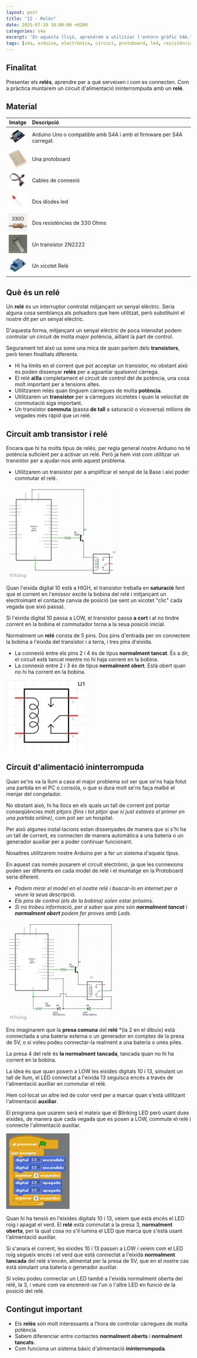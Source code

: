 ```yaml
---
layout: post
title: "12 - Relés"
date: 2025-07-20 10:00:00 +0200
categories: s4a
excerpt: "En aquesta lliçó, aprendrem a utilitzar l'entorn gràfic S4A."
tags: [s4a, arduino, electrònica, circuit, protoboard, led, resistència, potenciòmetre]
---
```



[img1]: /assets/imatges/s4a/s4a_12_01.png "Esquema elèctric"
[img2]: /assets/imatges/s4a/s4a_12_02.png "Símbol del relé"
[img3]: /assets/imatges/s4a/s4a_12_03.png "Esquema elèctric del muntatge"
[img4]: /assets/imatges/s4a/s4a_12_04.png "Codi del muntatge"

## Finalitat

Presentar els **relés**, aprendre per a què serveixen i com es connecten. Com a pràctica muntarem un circuit d'alimentació ininterrompuda amb un **relé**.

## Material

|                               Imatge                               | Descripció                                                           |
| :----------------------------------------------------------------: | :------------------------------------------------------------------- |
|   <img src="/assets/imatges/mat/mat_unor3.png" width="50" height="50">    | Arduino Uno o compatible amb S4A i amb el firmware per S4A carregat. |
| <img src="/assets/imatges/mat/mat_protoboard.png" width="50" height="50"> | Una protoboard                                                       |
|   <img src="/assets/imatges/mat/mat_dupont.png" width="50" height="50">   | Cables de connexió                                                   |
|    <img src="/assets/imatges/mat/mat_led.png" width="50" height="50">     | Dos díodes led                                                       |
|  <img src="/assets/imatges/mat/mat_resis330.png" width="50" height="50">  | Dos resistències de 330 Ohms                                         |
|  <img src="/assets/imatges/mat/mat_2n2222.jpeg" width="50" height="50">   | Un transistor 2N2222                                                 |
|   <img src="/assets/imatges/mat/mat_rele.jpeg" width="50" height="50">    | Un xicotet Relé                                                      |

## Què és un relé

Un **relé** és un interruptor controlat mitjançant un senyal elèctric. Seria alguna cosa semblança als polsadors que hem utilitzat, però substituint el nostre dit per un senyal elèctric.

D'aquesta forma, mitjançant un senyal elèctric de poca intensitat podem controlar un circuit de molta major potència, aïllant la part de control.

Segurament tot això us sone una mica de quan parlem dels **transistors**, però tenen finalitats diferents.

- Hi ha límits en el corrent que pot acceptar un transistor, no obstant això es poden dissenyar **relés** per a aguantar qualsevol càrrega.
- El relé **aïlla** completament el circuit de control del de potència, una cosa molt important per a tensions altes.
- Utilitzarem relés quan tinguem càrregues de molta **potència**.
- Utilitzarem un **transistor** per a càrregues xicotetes i quan la velocitat de commutació siga important.
- Un transistor **commuta** (passa **de tall** a saturació o viceversa) milions de vegades més ràpid que un relé.

## Circuit amb transistor i relé

Encara que hi ha molts tipus de relés, per regla general nostre Arduino no té potència suficient per a activar un relé. Però ja hem vist com utilitzar un transistor per a ajudar-nos amb aquest problema.

- Utilitzarem un transistor per a amplificar el senyal de la Base i així poder commutar el relé.

![Esquema elèctric][img1]

Quan l'eixida digital 10 està a HIGH, el transistor treballa en **saturació** fent que el corrent en l'emissor excite la bobina del relé i mitjançant un electroimant el contacte canvia de posició (se sent un xicotet "clic" cada vegada que això passa).

Si l'eixida digital 10 passa a LOW, el transistor passa **a cort** i al no tindre corrent en la bobina el commutador torna a la seua posició inicial.

Normalment un **relé** consta de 5 pins. Dos pins d'entrada per on connectem la bobina a l'eixida del transistor i a terra, i tres pins d'eixida.

- La connexió entre els pins 2 i 4 és de tipus **normalment tancat**. És a dir, el circuit està tancat mentre no hi haja corrent en la bobina.
- La connexió entre 2 i 3 és de tipus **normalment obert**. Està obert quan no hi ha corrent en la bobina.

![Símbol del relé][img2]

## Circuit d'alimentació ininterrompuda

Quan se'ns va la llum a casa el major problema sol ser que se'ns haja fotut una partida en el PC o consola, o que si dura molt se'ns faça malbé el menjar del congelador.

No obstant això, hi ha llocs en els quals un tall de corrent pot portar conseqüències molt pitjors _(fins i tot pitjor que si just estaves el primer en una partida online)_, com pot ser un hospital.

Per això algunes instal·lacions estan dissenyades de manera que si s'hi ha un tall de corrent, es connecten de manera automàtica a una bateria o un generador auxiliar per a poder continuar funcionant.

Nosaltres utilitzarem nostre Arduino per a fer un sistema d'aqueix tipus.

En aquest cas només posarem el circuit electrònic, ja que les connexions poden ser diferents en cada model de relé i el muntatge en la Protoboard seria diferent.

- _Podem mirar el model en el nostre relé i buscar-lo en internet per a veure la seua descripció._
- _Els pins de control (els de la bobina) solen estar pròxims._
- _Si no trobeu informació, per a saber que pins són_ **_normalment tancat_** i **_normalment obert_** _podem fer proves amb Leds._

![Esquema elèctric del muntatge][img3]

Ens imaginarem que la **presa comuna** del **relé** \*(la 2 en el dibuix) està connectada a una bateria externa o un generador en comptes de la presa de 5V, o si voleu podeu connectar-la realment a una bateria o unes piles.

La presa 4 del relé és **la normalment** **tancada**, tancada quan no hi ha corrent en la bobina.

La idea és que quan posem a LOW les eixides digitals 10 i 13, simulant un tall de llum, el LED connectat a l'eixida 13 seguisca encés a través de l'alimentació auxiliar en commutar el relé.

Hem col·locat un altre led de color verd per a marcar quan s'està utilitzant l'alimentació **auxiliar**.

El programa que usarem serà el mateix que el Blinking LED però usant dues eixides, de manera que cada vegada que es posen a LOW, commute el relé i connecte l'alimentació auxiliar.

![Codi del muntatge][img4]

Quan hi ha tensió en l'eixides digitals 10 i 13, veiem que està encés el LED roig i apagat el verd. El **relé** està commutat a la presa 3, **normalment oberta**, per la qual cosa no s'il·lumina el LED que marca que s'està usant l'alimentació auxiliar.

Si s'anara el corrent, les eixides 10 i 13 passen a LOW i veiem com el LED roig segueix encés i el verd que està connectat a l'eixida **normalment tancada** del relé s'encén, alimentat per la presa de 5V, que en el nostre cas està simulant una bateria o generador auxiliar.

Si voleu podeu connectar un LED també a l'eixida normalment oberta del relé, la 3, i veure com va encenent-se l'un o l'altre LED en funció de la posició del relé.

## Contingut important

- Els **relés** són molt interessants a l'hora de controlar càrregues de molta potència.
- Sabem diferenciar entre contactes **normalment oberts** i **normalment tancats**.
- Com funciona un sistema bàsic d'alimentació **ininterrompuda**.
